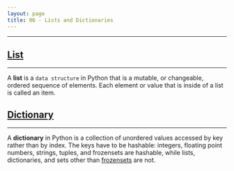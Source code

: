 ```yaml
---
layout: page
title: 06 - Lists and Dictionaries
---
```

***

## [List](https://g-kutty.github.io/py-tour/lessons/06/list)
***

A __list__ is a `data structure` in Python that is a mutable, or changeable, ordered sequence of elements. Each element or value that is inside of a list is called an item.

## [Dictionary](https://g-kutty.github.io/py-tour/lessons/06/dictionary)
***

A __dictionary__ in Python is a collection of unordered values accessed by key rather than by index. The keys have to be hashable: integers, floating point numbers, strings, tuples, and frozensets are hashable, while lists, dictionaries, and sets other than [frozensets](https://g-kutty.github.io/py-tour/lessons/06/frozen_set) are not.